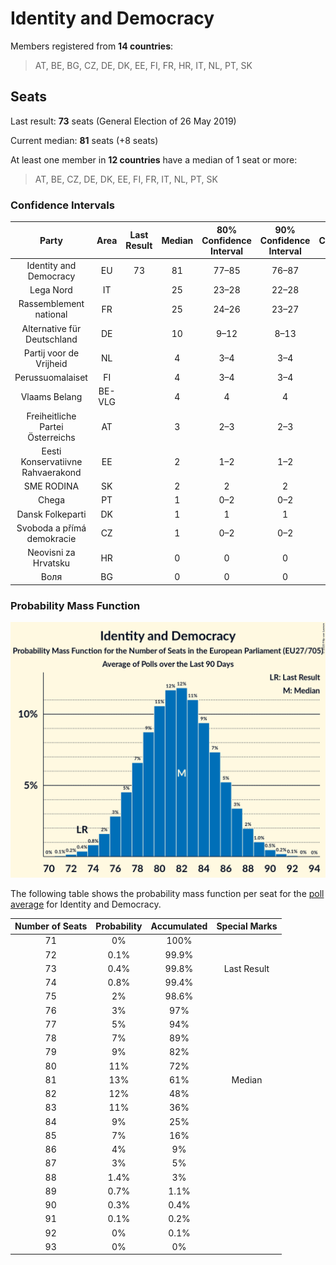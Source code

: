 # Identity and Democracy

Members registered from **14 countries**:

> AT, BE, BG, CZ, DE, DK, EE, FI, FR, HR, IT, NL, PT, SK

## Seats

Last result: **73** seats (General Election of 26 May 2019)

Current median: **81** seats (+8 seats)

At least one member in **12 countries** have a median of 1 seat or more:

> AT, BE, CZ, DE, DK, EE, FI, FR, IT, NL, PT, SK

### Confidence Intervals

| Party | Area | Last Result | Median | 80% Confidence Interval | 90% Confidence Interval | 95% Confidence Interval | 99% Confidence Interval |
|:-----:|:----:|:-----------:|:------:|:-----------------------:|:-----------------------:|:-----------------------:|:-----------------------:|
| Identity and Democracy | EU | 73 | 81 | 77–85 | 76–87 | 75–88 | 73–89 |
| Lega Nord | IT | | 25 | 23–28 | 22–28 | 21–29 | 20–30 |
| Rassemblement national | FR | | 25 | 24–26 | 23–27 | 22–27 | 21–28 |
| Alternative für Deutschland | DE | | 10 | 9–12 | 8–13 | 8–14 | 8–14 |
| Partij voor de Vrijheid | NL | | 4 | 3–4 | 3–4 | 3–4 | 3–5 |
| Perussuomalaiset | FI | | 4 | 3–4 | 3–4 | 3–4 | 3–4 |
| Vlaams Belang | BE-VLG | | 4 | 4 | 4 | 3–4 | 3–5 |
| Freiheitliche Partei Österreichs | AT | | 3 | 2–3 | 2–3 | 2–3 | 2–4 |
| Eesti Konservatiivne Rahvaerakond | EE | | 2 | 1–2 | 1–2 | 1–2 | 1–2 |
| SME RODINA | SK | | 2 | 2 | 2 | 2 | 2 |
| Chega | PT | | 1 | 0–2 | 0–2 | 0–2 | 0–2 |
| Dansk Folkeparti | DK | | 1 | 1 | 1 | 1–2 | 1–2 |
| Svoboda a přímá demokracie | CZ | | 1 | 0–2 | 0–2 | 0–2 | 0–3 |
| Neovisni za Hrvatsku | HR | | 0 | 0 | 0 | 0 | 0 |
| Воля | BG | | 0 | 0 | 0 | 0 | 0 |

### Probability Mass Function

![Graph with seats probability mass function not yet produced](average-2020-03-31-seats-pmf-identityanddemocracy.png "Seats Probability Mass Function")

The following table shows the probability mass function per seat for the [poll average](average-2020-03-31.html) for Identity and Democracy.

| Number of Seats | Probability | Accumulated | Special Marks |
|:---------------:|:-----------:|:-----------:|:-------------:|
| 71 | 0% | 100% |  |
| 72 | 0.1% | 99.9% |  |
| 73 | 0.4% | 99.8% | Last Result |
| 74 | 0.8% | 99.4% |  |
| 75 | 2% | 98.6% |  |
| 76 | 3% | 97% |  |
| 77 | 5% | 94% |  |
| 78 | 7% | 89% |  |
| 79 | 9% | 82% |  |
| 80 | 11% | 72% |  |
| 81 | 13% | 61% | Median |
| 82 | 12% | 48% |  |
| 83 | 11% | 36% |  |
| 84 | 9% | 25% |  |
| 85 | 7% | 16% |  |
| 86 | 4% | 9% |  |
| 87 | 3% | 5% |  |
| 88 | 1.4% | 3% |  |
| 89 | 0.7% | 1.1% |  |
| 90 | 0.3% | 0.4% |  |
| 91 | 0.1% | 0.2% |  |
| 92 | 0% | 0.1% |  |
| 93 | 0% | 0% |  |


